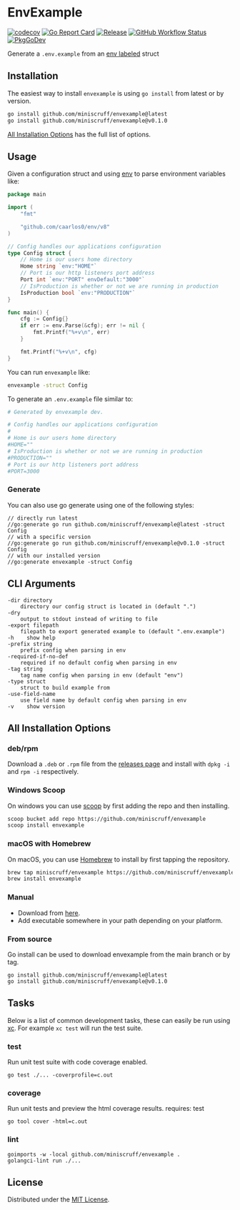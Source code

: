 # EnvExample

[![codecov](https://codecov.io/gh/miniscruff/envexample/branch/main/graph/badge.svg?token=7HT2E32FMB)](https://codecov.io/gh/miniscruff/envexample)
[![Go Report Card](https://goreportcard.com/badge/github.com/miniscruff/envexample)](https://goreportcard.com/report/github.com/miniscruff/envexample)
[![Release](https://img.shields.io/github/v/release/miniscruff/envexample?sort=semver)](https://github.com/miniscruff/envexample/releases)
[![GitHub Workflow Status](https://img.shields.io/github/actions/workflow/status/miniscruff/envexample/test.yml?branch=main)](https://github.com/miniscruff/envexample/actions?query=workflow%3Atest)
[![PkgGoDev](https://pkg.go.dev/badge/github.com/miniscruff/envexample)](https://pkg.go.dev/github.com/miniscruff/envexample)

Generate a `.env.example` from an [env labeled](https://github.com/caarlos0/env) struct

## Installation
The easiest way to install `envexample` is using `go install` from latest or by version.

```sh
go install github.com/miniscruff/envexample@latest
go install github.com/miniscruff/envexample@v0.1.0
```

[All Installation Options](#all-installation-options) has the full list of options.

## Usage
Given a configuration struct and using [env](https://github.com/caarlos0/env)
to parse environment variables like:

```go
package main

import (
	"fmt"

	"github.com/caarlos0/env/v8"
)

// Config handles our applications configuration
type Config struct {
	// Home is our users home directory
	Home string `env:"HOME"`
	// Port is our http listeners port address
	Port int `env:"PORT" envDefault:"3000"`
	// IsProduction is whether or not we are running in production
	IsProduction bool `env:"PRODUCTION"`
}

func main() {
	cfg := Config{}
	if err := env.Parse(&cfg); err != nil {
		fmt.Printf("%+v\n", err)
    }

	fmt.Printf("%+v\n", cfg)
}
```

You can run `envexample` like:
```sh
envexample -struct Config
```

To generate an `.env.example` file similar to:
```sh
# Generated by envexample dev.

# Config handles our applications configuration
#
# Home is our users home directory
#HOME=""
# IsProduction is whether or not we are running in production
#PRODUCTION=""
# Port is our http listeners port address
#PORT=3000
```

### Generate
You can also use go generate using one of the following styles:
```
// directly run latest
//go:generate go run github.com/miniscruff/envexample@latest -struct Config
// with a specific version
//go:generate go run github.com/miniscruff/envexample@v0.1.0 -struct Config
// with our installed version
//go:generate envexample -struct Config
```

## CLI Arguments
```
-dir directory
    directory our config struct is located in (default ".")
-dry
    output to stdout instead of writing to file
-export filepath
    filepath to export generated example to (default ".env.example")
-h    show help
-prefix string
    prefix config when parsing in env
-required-if-no-def
    required if no default config when parsing in env
-tag string
    tag name config when parsing in env (default "env")
-type struct
    struct to build example from
-use-field-name
    use field name by default config when parsing in env
-v    show version
```

## All Installation Options

### deb/rpm
Download a `.deb` or `.rpm` file from the [releases page](https://github.com/miniscruff/envexample/releases)
and install with `dpkg -i` and `rpm -i` respectively.

### Windows Scoop
On windows you can use [scoop](https://scoop.sh/) by first adding the repo and then installing.
```sh
scoop bucket add repo https://github.com/miniscruff/envexample
scoop install envexample
```

### macOS with Homebrew

On macOS, you can use [Homebrew](https://brew.sh/) to install by first tapping
the repository.

```sh
brew tap miniscruff/envexample https://github.com/miniscruff/envexample
brew install envexample
```

### Manual
* Download from [here](https://github.com/miniscruff/envexample/releases).
* Add executable somewhere in your path depending on your platform.

### From source
Go install can be used to download envexample from the main branch or by tag.

```
go install github.com/miniscruff/envexample@latest
go install github.com/miniscruff/envexample@v0.1.0
```

## Tasks
Below is a list of common development tasks, these can easily be run using [xc](https://xcfile.dev/).
For example `xc test` will run the test suite.

### test
Run unit test suite with code coverage enabled.
```
go test ./... -coverprofile=c.out
```

### coverage
Run unit tests and preview the html coverage results.
requires: test
```
go tool cover -html=c.out
```

### lint
```
goimports -w -local github.com/miniscruff/envexample .
golangci-lint run ./...
```

## License
Distributed under the [MIT License](LICENSE).
